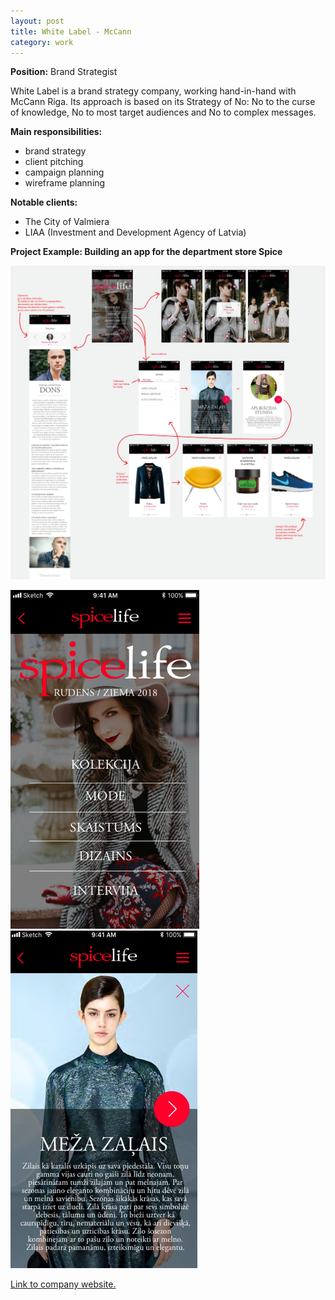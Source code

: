 ```yaml
---
layout: post
title: White Label - McCann
category: work
---
```


**Position:** Brand Strategist

White Label is a brand strategy company, working hand-in-hand with McCann Riga. Its approach is based on its Strategy of No: No to the curse of knowledge, No to most target audiences and No to complex messages.

**Main responsibilities:**
- brand strategy
- client pitching
- campaign planning
- wireframe planning


**Notable clients:**
- The City of Valmiera
- LIAA (Investment and Development Agency of Latvia)


**Project Example: Building an app for the department store Spice**

![spice app](/images/spice1.png)

![spice app](/images/spice2.png) ![spice app](/images/spice3.png)

[Link to company website.](https://w-label.com)
